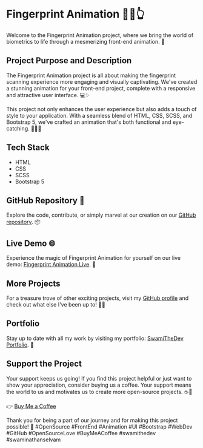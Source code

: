 # Fingerprint Animation 🕵️‍♂️👆

Welcome to the Fingerprint Animation project, where we bring the world of biometrics to life through a mesmerizing front-end animation. 🌟

## Project Purpose and Description

The Fingerprint Animation project is all about making the fingerprint scanning experience more engaging and visually captivating. We've created a stunning animation for your front-end project, complete with a responsive and attractive user interface. 💻✨

This project not only enhances the user experience but also adds a touch of style to your application. With a seamless blend of HTML, CSS, SCSS, and Bootstrap 5, we've crafted an animation that's both functional and eye-catching. 👨‍💻🎨

## Tech Stack

- HTML
- CSS
- SCSS
- Bootstrap 5

## GitHub Repository 🚀

Explore the code, contribute, or simply marvel at our creation on our [GitHub repository](https://github.com/SwamiTheDev/web-components/tree/main/Fingerprint%20Animation). 📦

## Live Demo 🌐

Experience the magic of Fingerprint Animation for yourself on our live demo: [Fingerprint Animation Live](https://fingerprint-swamithedev.netlify.app/). 🎥

## More Projects

For a treasure trove of other exciting projects, visit my [GitHub profile](https://github.com/swamithedev/) and check out what else I've been up to! 🧙‍♂️

## Portfolio

Stay up to date with all my work by visiting my portfolio: [SwamiTheDev Portfolio](https://swamithedev.vercel.app). 📂

## Support the Project

Your support keeps us going! If you find this project helpful or just want to show your appreciation, consider buying us a coffee. Your support means the world to us and motivates us to create more open-source projects. ☕💖

👉 [Buy Me a Coffee](https://www.buymeacoffee.com/swamithedev)

Thank you for being a part of our journey and for making this project possible! 🙌 #OpenSource #FrontEnd #Animation #UI #Bootstrap #WebDev #GitHub #OpenSourceLove #BuyMeACoffee #swamithedev #swaminathanselvam
